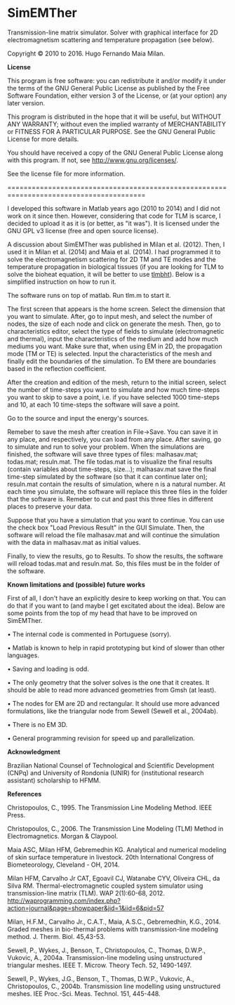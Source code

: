# SimEMTher
Transmission-line matrix simulator. Solver with graphical interface for 2D electromagnetism scattering and temperature propagation (see below).

Copyright &copy; 2010 to 2016. Hugo Fernando Maia Milan.
 
<b>License</b>

This program is free software: you can redistribute it and/or modify it under the terms of the GNU General Public License as published by the Free Software Foundation, either version 3 of the License, or (at your option) any later version.

This program is distributed in the hope that it will be useful, but WITHOUT ANY WARRANTY; without even the implied warranty of MERCHANTABILITY or FITNESS FOR A PARTICULAR PURPOSE. See the GNU General Public License for more details.

You should have received a copy of the GNU General Public License along with this program. If not, see <http://www.gnu.org/licenses/>.

See the license file for more information.

========================================================================================

I developed this software in Matlab years ago (2010 to 2014) and I did not work on it since then. However, considering that code for TLM is scarce, I decided to upload it as it is (or better, as "it was"). It is licensed under the GNU GPL v3 license (free and open source license).

A discussion about SimEMTher was published in Milan et al. (2012). Then, I used it in Milan et al. (2014) and Maia et al. (2014). I had programmed it to solve the electromagnetism scattering for 2D TM and TE modes and the temperature propagation in biological tissues (if you are looking for TLM to solve the bioheat equation, it will be better to use <a href=https://github.com/hugomilan/tlmbht>tlmbht</a>). Below is a simplified instruction on how to run it.

The software runs on top of matlab. Run tlm.m to start it.

The first screen that appears is the home screen. Select the dimension that you want to simulate. After, go to input mesh, and select the number of nodes, the size of each node and click on generate the mesh. Then, go to characteristics editor, select the type of fields to simulate (electromagnetic and thermal), input the characteristics of the medium and add how much mediums you want. Make sure that, when using EM in 2D, the propagation mode (TM or TE) is selected. Input the characteristics of the mesh and finally edit the boundaries of the simulation. To EM there are boundaries based in the reflection coefficient.

After the creation and edition of the mesh, return to the initial screen, select the number of time-steps you want to simulate and how much time-steps you want to skip to save a point, i.e. if you have selected 1000 time-steps and 10, at each 10 time-steps the software will save a point.

Go to the source and input the energy's sources.

Remeber to save the mesh after creation in File->Save. You can save it in any place, and respectively, you can load from any place. After saving, go to simulate and run to solve your problem. When the simulations are finished, the software will save three types of files: malhasav.mat; todas.mat; resuln.mat. The file todas.mat is to visualize the final results (contain variables about time-steps, size...); malhasav.mat save the final time-step simulated by the software (so that it can continue later on); resuln.mat contain the results of simulation, where n is a natural number. At each time you simulate, the software will replace this three files in the folder that the software is. Remeber to cut and past this three files in different places to preserve your data.

Suppose that you have a simulation that you want to continue. You can use the check box "Load Previous Result" in the GUI Simulate. Then, the software will reload the file malhasav.mat and will continue the simulation with the data in malhasav.mat as initial values.

Finally, to view the results, go to Results. To show the results, the software will reload todas.mat and resuln.mat. So, this files must be in the folder of the software.

<b>Known limitations and (possible) future works</b>

First of all, I don't have an explicitly desire to keep working on that. You can do that if you want to (and maybe I get excitated about the idea). Below are some points from the top of my head that have to be improved on SimEMTher.

&bull; The internal code is commented in Portuguese (sorry).

&bull; Matlab is known to help in rapid prototyping but kind of slower than other languages.

&bull; Saving and loading is odd.

&bull; The only geometry that the solver solves is the one that it creates. It should be able to read more advanced geometries from Gmsh (at least).

&bull; The nodes for EM are 2D and rectangular. It should use more advanced formulations, like the triangular node from Sewell (Sewell et al., 2004ab).

&bull; There is no EM 3D.

&bull; General programming revision for speed up and parallelization.


<b>Acknowledgment</b>

Brazilian National Counsel of Technological and Scientific Development (CNPq) and University of Rondonia (UNIR) for (institutional research assistant) scholarship to HFMM.


<b>References</b>

Christopoulos, C., 1995. The Transmission Line Modeling Method. IEEE Press.

Christopoulos, C., 2006. The Transmission Line Modeling (TLM) Method in Electromagnetics. Morgan & Claypool.

Maia ASC, Milan HFM, Gebremedhin KG. Analytical and numerical modeling of skin surface temperature in livestock. 20th International Congress of Biometeorology, Cleveland - OH, 2014.

Milan HFM, Carvalho Jr CAT, Egoavil CJ, Watanabe CYV, Oliveira CHL, da Silva RM. Thermal-electromagnetic coupled system simulator using transmission-line matrix (TLM). WAP 2(1):60-68, 2012. http://waprogramming.com/index.php?action=journal&page=showpaper&jid=1&iid=6&pid=57

Milan, H.F.M., Carvalho Jr., C.A.T., Maia, A.S.C., Gebremedhin, K.G., 2014. Graded meshes in bio-thermal problems with transmission-line modeling method. J. Therm. Biol. 45,43-53.

Sewell, P., Wykes, J., Benson, T., Christopoulos, C., Thomas, D.W.P., Vukovic, A., 2004a. Transmission-line modeling using unstructured triangular meshes. IEEE T. Microw. Theory Tech. 52, 1490-1497.

Sewell, P., Wykes, J.G., Benson, T., Thomas, D.W.P., Vukovic, A., Christopoulos, C., 2004b. Transmission line modelling using unstructured meshes. IEE Proc.-Sci. Meas. Technol. 151, 445-448.


